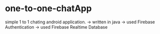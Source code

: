 # one-to-one-chatApp
 simple 1 to 1 chating android application.
 -> written in java
 -> used Firebase Authentication
 -> used Firebase Realtime Database
